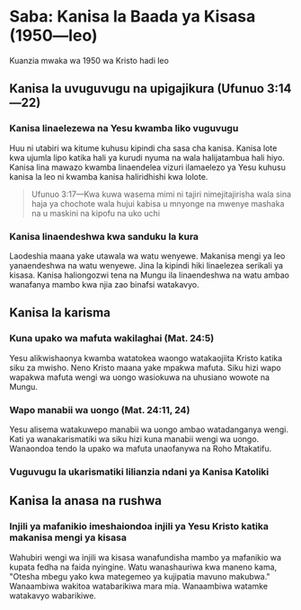 # Saba: Kanisa la Baada ya Kisasa (1950—leo)

Kuanzia mwaka wa 1950 wa Kristo hadi leo

## Kanisa la uvuguvugu na upigajikura (Ufunuo 3:14—22)

### Kanisa linaelezewa na Yesu kwamba liko vuguvugu

Huu ni utabiri wa kitume kuhusu kipindi cha sasa cha kanisa. Kanisa lote kwa ujumla lipo katika hali ya kurudi nyuma na wala halijatambua hali hiyo. Kanisa lina mawazo kwamba linaendelea vizuri ilamaelezo ya Yesu kuhusu kanisa la leo ni kwamba kanisa haliridhishi kwa lolote.

> Ufunuo 3:17&mdash;Kwa kuwa wasema mimi ni tajiri nimejitajirisha wala sina haja ya chochote wala hujui kabisa u mnyonge na mwenye mashaka na u maskini na kipofu na uko uchi

### Kanisa linaendeshwa kwa sanduku la kura

Laodeshia maana yake utawala wa watu wenyewe. Makanisa mengi ya leo yanaendeshwa na watu wenyewe. Jina la kipindi hiki linaelezea serikali ya kisasa. Kanisa haliongozwi tena na Mungu ila linaendeshwa na watu ambao wanafanya mambo kwa njia zao binafsi watakavyo.

## Kanisa la karisma

### Kuna upako wa mafuta wakilaghai (Mat. 24:5)

Yesu alikwishaonya kwamba watatokea waongo watakaojiita Kristo katika siku za mwisho. Neno Kristo maana yake mpakwa mafuta. Siku hizi wapo wapakwa mafuta wengi wa uongo wasiokuwa na uhusiano wowote na Mungu.

### Wapo manabii wa uongo (Mat. 24:11, 24)

Yesu alisema watakuwepo manabii wa uongo ambao watadanganya wengi. Kati ya wanakarismatiki wa siku hizi kuna manabii wengi wa uongo. Wanaondoa tendo la upako wa mafuta unaofanywa na Roho Mtakatifu.

### Vuguvugu la ukarismatiki lilianzia ndani ya Kanisa Katoliki

## Kanisa la anasa na rushwa

### Injili ya mafanikio imeshaiondoa injili ya Yesu Kristo katika makanisa mengi ya kisasa

Wahubiri wengi wa injili wa kisasa wanafundisha mambo ya mafanikio wa kupata fedha na faida nyingine. Watu wanashauriwa kwa maneno kama, "Otesha mbegu yako kwa mategemeo ya kujipatia mavuno makubwa." Wanaambiwa wakitoa watabarikiwa mara mia. Wanaambiwa watamke watakavyo wabarikiwe.
